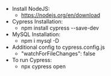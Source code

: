 - Install NodeJS:
    - https://nodejs.org/en/download
- Cypress Installation:
    - npm install cypress --save-dev
- MySQL Installation:
    - npm i mysql -D
- Additional config to cypress.config.js
    - "watchForFileChanges": false
- To run Cypress:
    - npx cypress open

